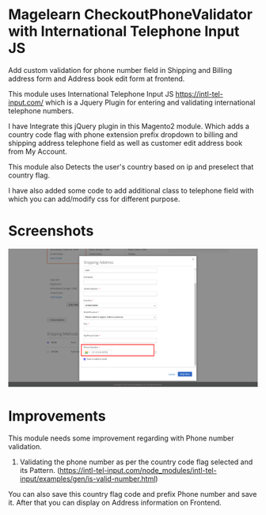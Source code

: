 # Magelearn CheckoutPhoneValidator with International Telephone Input JS
Add custom validation for phone number field in Shipping and Billing address form and Address book edit form at frontend.

This module uses International Telephone Input JS https://intl-tel-input.com/ which is a Jquery Plugin for entering and validating international telephone numbers.

I have Integrate this jQuery plugin in this Magento2 module. Which adds a country code flag with phone extension prefix dropdown to billing and shipping address telephone field as well as customer edit address book from My Account.

This module also Detects the user's country based on ip and preselect that country flag.

I have also added some code to add additional class to telephone field with which you can add/modify css for different purpose.

# Screenshots

![form-1](/assets/from-1.png)

# Improvements

This module needs some improvement regarding with Phone number validation.

  1. Validating the phone number as per the country code flag selected and its Pattern.
  (https://intl-tel-input.com/node_modules/intl-tel-input/examples/gen/is-valid-number.html)

You can also save this country flag code and prefix Phone number and save it. After that you can display on Address information on Frontend.
